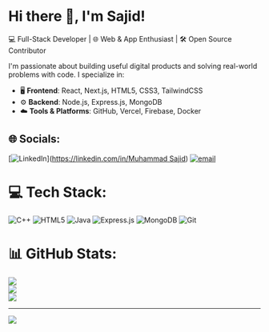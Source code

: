 # Hi there 👋, I'm Sajid!

💻 Full-Stack Developer | 🌐 Web & App Enthusiast | 🛠️ Open Source Contributor

I'm passionate about building useful digital products and solving real-world problems with code. I specialize in:

- 🖥️ **Frontend**: React, Next.js, HTML5, CSS3, TailwindCSS
- ⚙️ **Backend**: Node.js, Express.js, MongoDB
- ☁️ **Tools & Platforms**: GitHub, Vercel, Firebase, Docker

## 🌐 Socials:
[![LinkedIn](https://img.shields.io/badge/LinkedIn-%230077B5.svg?logo=linkedin&logoColor=white)]([https://linkedin.com/in/Muhammad Sajid](https://www.linkedin.com/in/muhammad-sajid-066248264?utm_source=share&utm_campaign=share_via&utm_content=profile&utm_medium=android_app)) [![email](https://img.shields.io/badge/Email-D14836?logo=gmail&logoColor=white)](mailto:muhammadsajidrajput20@gmail.com) 

# 💻 Tech Stack:
![C++](https://img.shields.io/badge/c++-%2300599C.svg?style=for-the-badge&logo=c%2B%2B&logoColor=white) ![HTML5](https://img.shields.io/badge/html5-%23E34F26.svg?style=for-the-badge&logo=html5&logoColor=white) ![Java](https://img.shields.io/badge/java-%23ED8B00.svg?style=for-the-badge&logo=openjdk&logoColor=white) ![Express.js](https://img.shields.io/badge/express.js-%23404d59.svg?style=for-the-badge&logo=express&logoColor=%2361DAFB) ![MongoDB](https://img.shields.io/badge/MongoDB-%234ea94b.svg?style=for-the-badge&logo=mongodb&logoColor=white) ![Git](https://img.shields.io/badge/git-%23F05033.svg?style=for-the-badge&logo=git&logoColor=white)
# 📊 GitHub Stats:
![](https://github-readme-stats.vercel.app/api?username=Muhammad-Sajid-Rajput&theme=merko&hide_border=false&include_all_commits=false&count_private=false)<br/>
![](https://nirzak-streak-stats.vercel.app/?user=Muhammad-Sajid-Rajput&theme=merko&hide_border=false)<br/>
![](https://github-readme-stats.vercel.app/api/top-langs/?username=Muhammad-Sajid-Rajput&theme=merko&hide_border=false&include_all_commits=false&count_private=false&layout=compact)

---
[![](https://visitcount.itsvg.in/api?id=Muhammad-Sajid-Rajput&icon=0&color=0)](https://visitcount.itsvg.in)

<!-- Proudly created with GPRM ( https://gprm.itsvg.in ) -->
